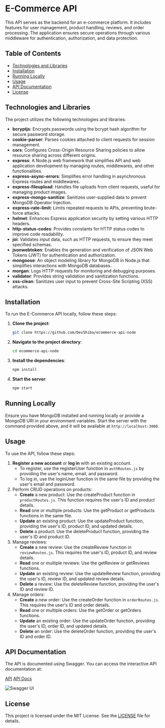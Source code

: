 # E-Commerce API

This API serves as the backend for an e-commerce platform. It includes features for user management, product handling, reviews, and order processing. The application ensures secure operations through various middleware for authentication, authorization, and data protection.

## Table of Contents

- [Technologies and Libraries](#technologies-and-libraries)
- [Installation](#installation)
- [Running Locally](#running-locally)
- [Usage](#usage)
- [API Documentation](#api-documentation)
- [License](#license)

## Technologies and Libraries

The project utilizes the following technologies and libraries:

- **bcryptjs**: Encrypts passwords using the bcrypt hash algorithm for secure password storage.
- **cookie-parser**: Parses cookies attached to client requests for session management.
- **cors**: Configures Cross-Origin Resource Sharing policies to allow resource sharing across different origins.
- **express**: A Node.js web framework that simplifies API and web application development by managing routes, middlewares, and other functionalities.
- **express-async-errors**: Simplifies error handling in asynchronous Express routes and middlewares.
- **express-fileupload**: Handles file uploads from client requests, useful for managing product images.
- **express-mongo-sanitize**: Sanitizes user-supplied data to prevent MongoDB Operator Injection.
- **express-rate-limit**: Limits repeated requests to APIs, preventing brute-force attacks.
- **helmet**: Enhances Express application security by setting various HTTP headers.
- **http-status-codes**: Provides constants for HTTP status codes to improve code readability.
- **joi**: Validates input data, such as HTTP requests, to ensure they meet specified schemas.
- **jsonwebtoken**: Enables the generation and verification of JSON Web Tokens (JWT) for authentication and authorization.
- **mongoose**: An object modeling library for MongoDB in Node.js that simplifies interactions with MongoDB databases.
- **morgan**: Logs HTTP requests for monitoring and debugging purposes.
- **validator**: Provides string validation and sanitization functions.
- **xss-clean**: Sanitizes user input to prevent Cross-Site Scripting (XSS) attacks.

## Installation

To run the E-Commerce API locally, follow these steps:

1. **Clone the project**:
    ```bash
    git clone https://github.com/DevShiba/ecommerce-api-node
    ```

2. **Navigate to the project directory**:
    ```bash
    cd ecommerce-api-node
    ```

3. **Install the dependencies**:
    ```bash
    npm install
    ```

4. **Start the server**:
    ```bash
    npm start
    ```

## Running Locally

Ensure you have MongoDB installed and running locally or provide a MongoDB URI in your environment variables. Start the server with the command provided above, and it will be available at `http://localhost:3000`.

## Usage

To use the API, follow these steps:

1. **Register a new account** or **log in** with an existing account.
    - To register, use the registerUser function in `authRoutes.js` by providing the user's name, email, and password.
    - To log in, use the loginUser function in the same file by providing the user's email and password.
2. Perform CRUD operations on products:
    - **Create** a new product: Use the createProduct function in `productRoutes.js`. This function requires the user's ID and product details.
    - **Read** one or multiple products: Use the getProduct or getProducts functions in the same file.
    - **Update** an existing product: Use the updateProduct function, providing the user's ID, product ID, and updated details.
    - **Delete** a product: Use the deleteProduct function, providing the user's ID and product ID.
3. Manage reviews:
    - **Create** a new review: Use the createReview function in `reviewRoutes.js`. This requires the user's ID, product ID, and review details.
    - **Read** one or multiple reviews: Use the getReview or getReviews functions.
    - **Update** an existing review: Use the updateReview function, providing the user's ID, review ID, and updated review details.
    - **Delete** a review: Use the deleteReview function, providing the user's ID and review ID.
4. Manage orders:
    - **Create** a new order: Use the createOrder function in `orderRoutes.js`. This requires the user's ID and order details.
    - **Read** one or multiple orders: Use the getOrder or getOrders functions.
    - **Update** an existing order: Use the updateOrder function, providing the user's ID, order ID, and updated details.
    - **Delete** an order: Use the deleteOrder function, providing the user's ID and order ID.

## API Documentation

The API is documented using Swagger. You can access the interactive API documentation at:

[API](https://ecommerce-api-node-j2gq.onrender.com)
[API Docs](https://apidog.com/apidoc/shared-94f679cc-61ae-436b-a4ef-5f625394bdf6)

![Swagger UI](https://i.imgur.com/mziXDVP.png)

## License

This project is licensed under the MIT License. See the [LICENSE](LICENSE) file for details.